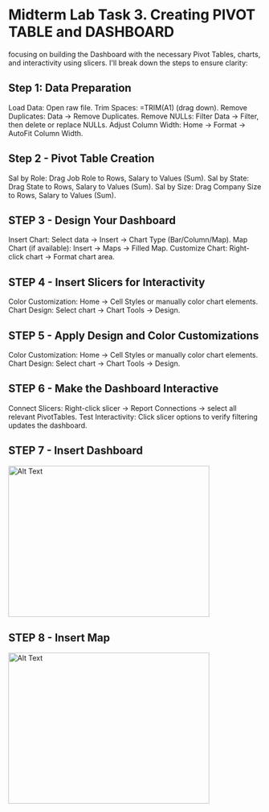 # Midterm Lab Task 3. Creating PIVOT TABLE and DASHBOARD
focusing on building the Dashboard with the necessary Pivot Tables, charts, and interactivity using slicers. I'll break down the steps to ensure clarity:
## Step 1: Data Preparation
Load Data: Open raw file.
Trim Spaces: =TRIM(A1) (drag down).
Remove Duplicates: Data → Remove Duplicates.
Remove NULLs: Filter Data → Filter, then delete or replace NULLs.
Adjust Column Width: Home → Format → AutoFit Column Width.

## Step 2 - Pivot Table Creation

Sal by Role: Drag Job Role to Rows, Salary to Values (Sum).
Sal by State: Drag State to Rows, Salary to Values (Sum).
Sal by Size: Drag Company Size to Rows, Salary to Values (Sum).

## STEP 3 - Design Your Dashboard

Insert Chart: Select data → Insert → Chart Type (Bar/Column/Map).
Map Chart (if available): Insert → Maps → Filled Map.
Customize Chart: Right-click chart → Format chart area.

## STEP 4 - Insert Slicers for Interactivity

Color Customization: Home → Cell Styles or manually color chart elements.
Chart Design: Select chart → Chart Tools → Design.

## STEP 5 - Apply Design and Color Customizations

Color Customization: Home → Cell Styles or manually color chart elements.
Chart Design: Select chart → Chart Tools → Design.

## STEP 6 - Make the Dashboard Interactive

Connect Slicers: Right-click slicer → Report Connections → select all relevant PivotTables.
Test Interactivity: Click slicer options to verify filtering updates the dashboard.

## STEP 7 - Insert Dashboard

<img src="Images/Cleaned_Data.jpg" alt="Alt Text" width="400" height="300">

## STEP 8 - Insert Map 

<img src="Images/Cleaned_Data.jpg" alt="Alt Text" width="400" height="300">

